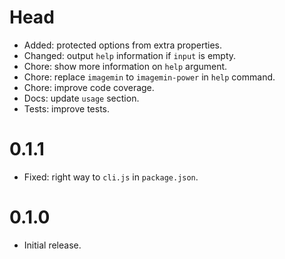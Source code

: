 # Head

- Added: protected options from extra properties.
- Changed: output `help` information if `input` is empty.
- Chore: show more information on `help` argument.
- Chore: replace `imagemin` to `imagemin-power` in `help` command.
- Chore: improve code coverage.
- Docs: update `usage` section.
- Tests: improve tests.

# 0.1.1

- Fixed: right way to `cli.js` in `package.json`.

# 0.1.0

- Initial release.
